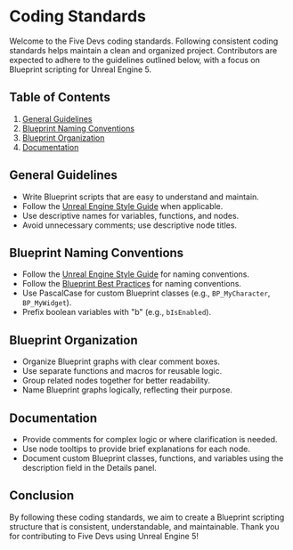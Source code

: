# Coding Standards

Welcome to the Five Devs coding standards. Following consistent coding standards helps maintain a clean and organized project. Contributors are expected to adhere to the guidelines outlined below, with a focus on Blueprint scripting for Unreal Engine 5.

## Table of Contents

1. [General Guidelines](#general-guidelines)
2. [Blueprint Naming Conventions](#blueprint-naming-conventions)
3. [Blueprint Organization](#blueprint-organization)
4. [Documentation](#documentation)

## General Guidelines

- Write Blueprint scripts that are easy to understand and maintain.
- Follow the [Unreal Engine Style Guide](https://docs.unrealengine.com/4.27/en-US/ProductionPipelines/DevelopmentSetup/CodingStandard/) when applicable.
- Use descriptive names for variables, functions, and nodes.
- Avoid unnecessary comments; use descriptive node titles.

## Blueprint Naming Conventions

- Follow the [Unreal Engine Style Guide](https://docs.unrealengine.com/5.3/en-US/recommended-asset-naming-conventions-in-unreal-engine-projects/) for naming conventions.
- Follow the [Blueprint Best Practices](https://docs.unrealengine.com/5.3/en-US/blueprint-best-practices-in-unreal-engine/) for naming conventions.
- Use PascalCase for custom Blueprint classes (e.g., `BP_MyCharacter`, `BP_MyWidget`).
- Prefix boolean variables with "b" (e.g., `bIsEnabled`).

## Blueprint Organization

- Organize Blueprint graphs with clear comment boxes.
- Use separate functions and macros for reusable logic.
- Group related nodes together for better readability.
- Name Blueprint graphs logically, reflecting their purpose.

## Documentation

- Provide comments for complex logic or where clarification is needed.
- Use node tooltips to provide brief explanations for each node.
- Document custom Blueprint classes, functions, and variables using the description field in the Details panel.

## Conclusion

By following these coding standards, we aim to create a Blueprint scripting structure that is consistent, understandable, and maintainable. Thank you for contributing to Five Devs using Unreal Engine 5!
